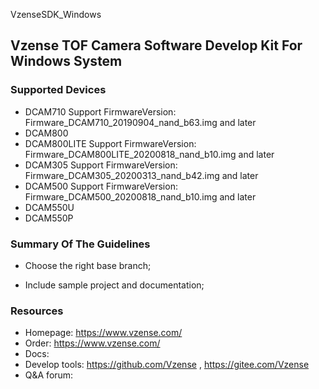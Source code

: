 VzenseSDK_Windows

## Vzense TOF Camera Software Develop Kit For Windows System

### Supported Devices

- DCAM710 Support FirmwareVersion: Firmware_DCAM710_20190904_nand_b63.img and later
- DCAM800 
- DCAM800LITE Support FirmwareVersion: Firmware_DCAM800LITE_20200818_nand_b10.img and later
- DCAM305 Support FirmwareVersion: Firmware_DCAM305_20200313_nand_b42.img and later
- DCAM500 Support FirmwareVersion: Firmware_DCAM500_20200818_nand_b10.img and later
- DCAM550U
- DCAM550P

### Summary Of The Guidelines

- Choose the right base branch;

- Include sample project and documentation;

### Resources

- Homepage: https://www.vzense.com/
- Order: https://www.vzense.com/
- Docs:
- Develop tools: https://github.com/Vzense , https://gitee.com/Vzense
- Q&A forum: 

